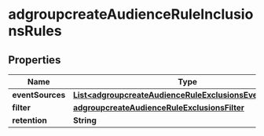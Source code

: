 # adgroupcreateAudienceRuleInclusionsRules

## Properties
Name | Type | Description | Notes
------------ | ------------- | ------------- | -------------
**eventSources** | [**List&lt;adgroupcreateAudienceRuleExclusionsEventSources&gt;**](adgroupcreateAudienceRuleExclusionsEventSources.md) |  |  [optional]
**filter** | [**adgroupcreateAudienceRuleExclusionsFilter**](adgroupcreateAudienceRuleExclusionsFilter.md) |  |  [optional]
**retention** | **String** |  |  [optional]
